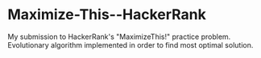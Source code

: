 # Maximize-This--HackerRank
My submission to HackerRank's "MaximizeThis!" practice problem. Evolutionary algorithm implemented in order to find most optimal solution.
